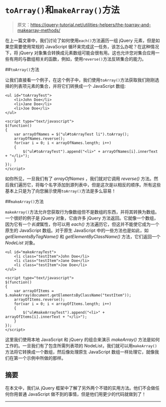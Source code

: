 # `toArray()`和`makeArray()`方法

> 原文：<https://jquery-tutorial.net/utilities-helpers/the-toarray-and-makearray-methods/>

在上一篇文章中，我们讨论了如何使用`each()`方法遍历一组 jQuery 元素，但是如果您需要使用常规的 JavaScript 循环来完成这一任务，该怎么办呢？在这种情况下，将 jQuery 对象集合转换成元素数组可能会很有用。这也允许您对集合应用一些有用的与数组相关的函数，例如，使用`reverse()`方法反转集合的能力。

##`toArray()`方法

让我们直接看一个例子，在这个例子中，我们使用`toArray()`方法获取我们刚刚选择的列表项元素的集合，并将它们转换成一个 JavaScript 数组:

```
<ul id="toArrayTest">
    <li>John Doe</li>
    <li>Jane Doe</li>
    <li>Joe Doe</li>
</ul>

<script type="text/javascript">
$(function()
{
    var arrayOfNames = $("ul#toArrayTest li").toArray();
    arrayOfNames.reverse();
    for(var i = 0; i < arrayOfNames.length; i++)
    {
        $("ul#toArrayTest").append("<li>" + arrayOfNames[i].innerText + "</li>");
    }
});
</script>
```

如你所见，一旦我们有了 *arrayOfNames* ，我们就对它调用 *reverse()* 方法。然后我们遍历它，将每个名字添加到源列表中，但是这次是以相反的顺序。所有这些基本上只是为了向您展示使用`toArray()`方法是多么容易！

##`makeArray()`方法

<input type="hidden" name="IL_IN_ARTICLE">

`makeArray()`方法允许您获取行为像数组但不是数组的东西，并将其转换为数组。一个很好的例子是 jQuery 对象，它由许多 jQuery 方法返回。它就像一个数组，因为它有一个*长度*属性，你可以用 *each()* 方法遍历它，但这并不能使它成为一个原生的 JavaScript 数组。对于原生 JavaScript 中的一些方法也是如此，如 *getElementsByTagName()* 和 *getElementByClassName()* 方法，它们返回一个 *NodeList* 对象。

```
<ul id="makeArrayTest">
    <li class="testItem">John Doe</li>
    <li class="testItem">Jane Doe</li>
    <li class="testItem">Joe Doe</li>
</ul>

<script type="text/javascript">
$(function()
{
    var arrayOfItems = $.makeArray(document.getElementsByClassName("testItem"));
    arrayOfItems.reverse();
    for(var i = 0; i < arrayOfItems.length; i++)
    {
        $("ul#makeArrayTest").append("<li>" + arrayOfItems[i].innerText + "</li>");
    }
});
</script>
```

这里我们使用本地 JavaScript 和 jQuery 的组合来演示 *makeArray()* 方法是如何工作的。一旦我们有了包含所需列表项的 NodeList，我们就可以用`makeArray()`方法将它转换成一个数组，然后像处理原生 JavaScript 数组一样处理它，就像我们在第一个示例中所做的那样。

## 摘要

在本文中，我们从 jQuery 框架中了解了另外两个不错的实用方法。他们不会做任何你用普通 JavaScript 做不到的事情，但是他们用更少的代码就做到了！

* * *